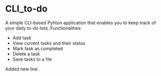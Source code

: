 # CLI_to-do

A simple CLI-based Pyhton application that enables you to keep track of your daily to-do lists.
Functionalities:
- Add task
- View current tasks and their status
- Mark task as completed
- Delete a task
- Save tasks to a file

Added new line.
